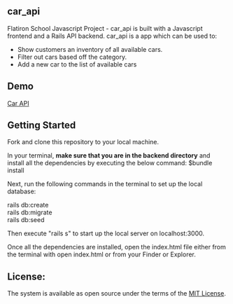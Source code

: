 ## car_api
Flatiron School Javascript Project - car_api is built with a Javascript frontend and a Rails API backend. car_api is a app which can be used to:

 - Show customers an inventory of all available cars.
 - Filter out cars based off the category.
 - Add a new car to the list of available cars

 ## Demo
 [Car API](https://www.youtube.com/watch?v=m8pMAlpeWGc)

## Getting Started

Fork and clone this repository to your local machine.

In your terminal, **make sure that you are in the backend directory** and install all the dependencies by executing the below command: $bundle install

Next, run the following commands in the terminal to set up the local database:


rails db:create
<br>
rails db:migrate
<br>
rails db:seed


Then execute "rails s" to start up the local server on localhost:3000.

Once all the dependencies are installed, open the index.html file either from the terminal with open index.html or from your Finder or Explorer.

License:
---
The system is available as open source under the terms of the [MIT License](LICENSE.MD).